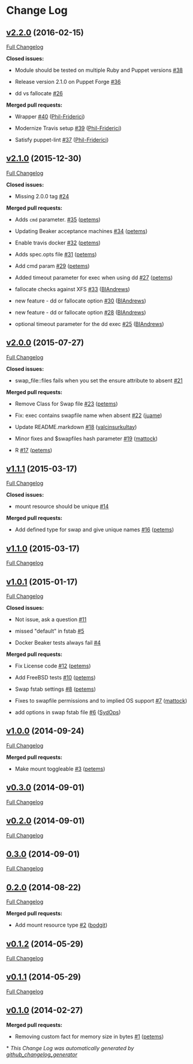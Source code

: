 # Change Log

## [v2.2.0](https://github.com/petems/puppet-swap_file/tree/v2.2.0) (2016-02-15)

[Full Changelog](https://github.com/petems/puppet-swap_file/compare/v2.1.0...v2.2.0)

**Closed issues:**

- Module should be tested on multiple Ruby and Puppet versions [\#38](https://github.com/petems/puppet-swap_file/issues/38)

- Release version 2.1.0 on Puppet Forge [\#36](https://github.com/petems/puppet-swap_file/issues/36)

- dd vs fallocate  [\#26](https://github.com/petems/puppet-swap_file/issues/26)

**Merged pull requests:**

- Wrapper [\#40](https://github.com/petems/puppet-swap_file/pull/40) ([Phil-Friderici](https://github.com/Phil-Friderici))

- Modernize Travis setup [\#39](https://github.com/petems/puppet-swap_file/pull/39) ([Phil-Friderici](https://github.com/Phil-Friderici))

- Satisfy puppet-lint [\#37](https://github.com/petems/puppet-swap_file/pull/37) ([Phil-Friderici](https://github.com/Phil-Friderici))

## [v2.1.0](https://github.com/petems/puppet-swap_file/tree/v2.1.0) (2015-12-30)

[Full Changelog](https://github.com/petems/puppet-swap_file/compare/v2.0.0...v2.1.0)

**Closed issues:**

- Missing 2.0.0 tag [\#24](https://github.com/petems/puppet-swap_file/issues/24)

**Merged pull requests:**

- Adds `cmd` parameter. [\#35](https://github.com/petems/puppet-swap_file/pull/35) ([petems](https://github.com/petems))

- Updating Beaker acceptance machines [\#34](https://github.com/petems/puppet-swap_file/pull/34) ([petems](https://github.com/petems))

- Enable travis docker [\#32](https://github.com/petems/puppet-swap_file/pull/32) ([petems](https://github.com/petems))

- Adds spec.opts file [\#31](https://github.com/petems/puppet-swap_file/pull/31) ([petems](https://github.com/petems))

- Add cmd param [\#29](https://github.com/petems/puppet-swap_file/pull/29) ([petems](https://github.com/petems))

- Added timeout parameter for exec when using dd [\#27](https://github.com/petems/puppet-swap_file/pull/27) ([petems](https://github.com/petems))

- fallocate checks against XFS [\#33](https://github.com/petems/puppet-swap_file/pull/33) ([BIAndrews](https://github.com/BIAndrews))

- new feature - dd or fallocate option [\#30](https://github.com/petems/puppet-swap_file/pull/30) ([BIAndrews](https://github.com/BIAndrews))

- new feature - dd or fallocate option [\#28](https://github.com/petems/puppet-swap_file/pull/28) ([BIAndrews](https://github.com/BIAndrews))

- optional timeout parameter for the dd exec [\#25](https://github.com/petems/puppet-swap_file/pull/25) ([BIAndrews](https://github.com/BIAndrews))

## [v2.0.0](https://github.com/petems/puppet-swap_file/tree/v2.0.0) (2015-07-27)

[Full Changelog](https://github.com/petems/puppet-swap_file/compare/v1.1.1...v2.0.0)

**Closed issues:**

- swap\_file::files fails when you set the ensure attribute to absent [\#21](https://github.com/petems/puppet-swap_file/issues/21)

**Merged pull requests:**

- Remove Class for Swap file [\#23](https://github.com/petems/puppet-swap_file/pull/23) ([petems](https://github.com/petems))

- Fix: exec contains swapfile name when absent [\#22](https://github.com/petems/puppet-swap_file/pull/22) ([juame](https://github.com/juame))

- Update README.markdown [\#18](https://github.com/petems/puppet-swap_file/pull/18) ([yalcinsurkultay](https://github.com/yalcinsurkultay))

- Minor fixes and $swapfiles hash parameter [\#19](https://github.com/petems/puppet-swap_file/pull/19) ([mattock](https://github.com/mattock))

- R [\#17](https://github.com/petems/puppet-swap_file/pull/17) ([petems](https://github.com/petems))

## [v1.1.1](https://github.com/petems/puppet-swap_file/tree/v1.1.1) (2015-03-17)

[Full Changelog](https://github.com/petems/puppet-swap_file/compare/v1.1.0...v1.1.1)

**Closed issues:**

- mount resource should be unique [\#14](https://github.com/petems/puppet-swap_file/issues/14)

**Merged pull requests:**

- Add defined type for swap and give unique names [\#16](https://github.com/petems/puppet-swap_file/pull/16) ([petems](https://github.com/petems))

## [v1.1.0](https://github.com/petems/puppet-swap_file/tree/v1.1.0) (2015-03-17)

[Full Changelog](https://github.com/petems/puppet-swap_file/compare/v1.0.1...v1.1.0)

## [v1.0.1](https://github.com/petems/puppet-swap_file/tree/v1.0.1) (2015-01-17)

[Full Changelog](https://github.com/petems/puppet-swap_file/compare/v1.0.0...v1.0.1)

**Closed issues:**

- Not issue, ask a question [\#11](https://github.com/petems/puppet-swap_file/issues/11)

- missed "default" in fstab [\#5](https://github.com/petems/puppet-swap_file/issues/5)

- Docker Beaker tests always fail [\#4](https://github.com/petems/puppet-swap_file/issues/4)

**Merged pull requests:**

- Fix License code [\#12](https://github.com/petems/puppet-swap_file/pull/12) ([petems](https://github.com/petems))

- Add FreeBSD tests [\#10](https://github.com/petems/puppet-swap_file/pull/10) ([petems](https://github.com/petems))

- Swap fstab settings [\#8](https://github.com/petems/puppet-swap_file/pull/8) ([petems](https://github.com/petems))

- Fixes to swapfile permissions and to implied OS support [\#7](https://github.com/petems/puppet-swap_file/pull/7) ([mattock](https://github.com/mattock))

- add options in swap fstab file [\#6](https://github.com/petems/puppet-swap_file/pull/6) ([SydOps](https://github.com/SydOps))

## [v1.0.0](https://github.com/petems/puppet-swap_file/tree/v1.0.0) (2014-09-24)

[Full Changelog](https://github.com/petems/puppet-swap_file/compare/v0.3.0...v1.0.0)

**Merged pull requests:**

- Make mount toggleable [\#3](https://github.com/petems/puppet-swap_file/pull/3) ([petems](https://github.com/petems))

## [v0.3.0](https://github.com/petems/puppet-swap_file/tree/v0.3.0) (2014-09-01)

[Full Changelog](https://github.com/petems/puppet-swap_file/compare/v0.2.0...v0.3.0)

## [v0.2.0](https://github.com/petems/puppet-swap_file/tree/v0.2.0) (2014-09-01)

[Full Changelog](https://github.com/petems/puppet-swap_file/compare/0.3.0...v0.2.0)

## [0.3.0](https://github.com/petems/puppet-swap_file/tree/0.3.0) (2014-09-01)

[Full Changelog](https://github.com/petems/puppet-swap_file/compare/0.2.0...0.3.0)

## [0.2.0](https://github.com/petems/puppet-swap_file/tree/0.2.0) (2014-08-22)

[Full Changelog](https://github.com/petems/puppet-swap_file/compare/v0.1.2...0.2.0)

**Merged pull requests:**

- Add mount resource type [\#2](https://github.com/petems/puppet-swap_file/pull/2) ([bodgit](https://github.com/bodgit))

## [v0.1.2](https://github.com/petems/puppet-swap_file/tree/v0.1.2) (2014-05-29)

[Full Changelog](https://github.com/petems/puppet-swap_file/compare/v0.1.1...v0.1.2)

## [v0.1.1](https://github.com/petems/puppet-swap_file/tree/v0.1.1) (2014-05-29)

[Full Changelog](https://github.com/petems/puppet-swap_file/compare/v0.1.0...v0.1.1)

## [v0.1.0](https://github.com/petems/puppet-swap_file/tree/v0.1.0) (2014-02-27)

**Merged pull requests:**

- Removing custom fact for memory size in bytes [\#1](https://github.com/petems/puppet-swap_file/pull/1) ([petems](https://github.com/petems))



\* *This Change Log was automatically generated by [github_changelog_generator](https://github.com/skywinder/Github-Changelog-Generator)*